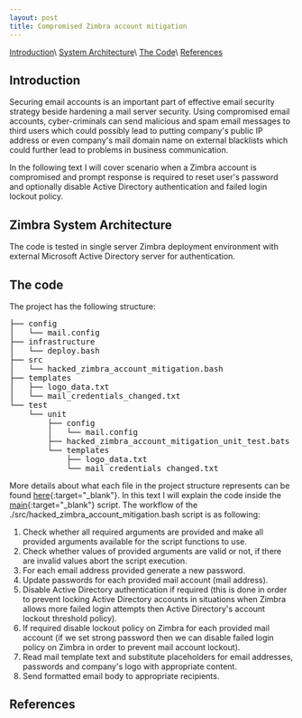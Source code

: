 ```yaml
---
layout: post
title: Compromised Zimbra account mitigation
---
```


[Introduction](#introduction)\\
[System Architecture](#conclusion)\\
[The Code](#code)\\
[References](#references)

## Introduction

Securing email accounts is an important part of effective email security strategy beside hardening a mail server security.
Using compromised email accounts, cyber-criminals can send malicious and spam email messages to third users which could possibly lead to putting company's public IP address or even company's mail domain name on external blacklists which could further lead to problems in business communication.

In the following text I will cover scenario when a Zimbra account is
compromised and prompt response is required to reset user's password and optionally disable Active Directory authentication and failed login lockout policy.

## Zimbra System Architecture

The code is tested in single server Zimbra deployment environment with external Microsoft Active Directory server for authentication.

## The code

The project has the following structure:

<pre>
├── config
│   └── mail.config
├── infrastructure
│   └── deploy.bash
├── src
│   └── hacked_zimbra_account_mitigation.bash
├── templates
│   ├── logo_data.txt
│   └── mail_credentials_changed.txt
└── test
    └── unit
        ├── config
        │   └── mail.config
        ├── hacked_zimbra_account_mitigation_unit_test.bats
        └── templates
            ├── logo_data.txt
            └── mail_credentials_changed.txt
</pre>

More details about what each file in the project structure represents can be found [here](https://github.com/ranzer/compromised_zimbra_account_mitigation/blob/main/README.md){:target="_blank"}.
In this text I will explain the code inside the [main](https://github.com/ranzer/compromised_zimbra_account_mitigation/blob/main/src/hacked_zimbra_account_mitigation.bash){:target="_blank"} script.
The workflow of the ./src/hacked_zimbra_account_mitigation.bash script is as following:
1. Check whether all required arguments are provided and make all provided arguments available for the script functions to use.
2. Check whether values of provided arguments are valid or not, if there are invalid values abort the script execution.
3. For each email address provided generate a new password.
4. Update passwords for each provided mail account (mail address).
5. Disable Active Directory authentication if required (this is done in order to prevent locking Active Directory accounts in situations when
   Zimbra allows more failed login attempts then Active Directory's account lockout threshold policy).
6. If required disable lockout policy on Zimbra for each provided mail account (if we set strong password then we can disable failed login policy on Zimbra in order to prevent mail account lockout).
7. Read mail template text and substitute placeholders for email addresses, passwords and company's logo with appropriate content.
8. Send formatted email body to appropriate recipients.

## References
